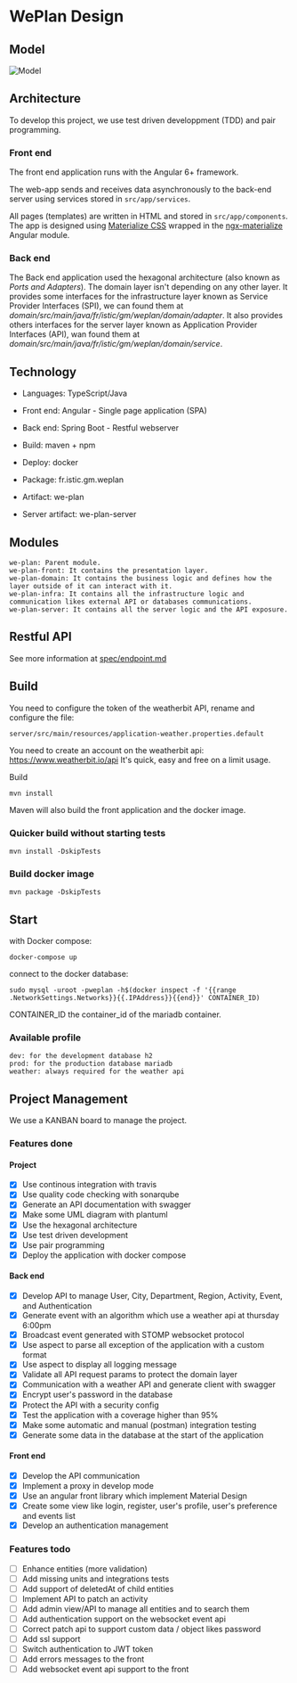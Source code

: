 # WePlan Design

## Model

![Model](http://www.plantuml.com/plantuml/proxy?src=https://raw.githubusercontent.com/ISTIC-M2-ILa-GM/WePlan/dev/spec/model.puml)

## Architecture

To develop this project, we use test driven developpment (TDD) and pair programming.

### Front end

The front end application runs with the Angular 6+ framework.

The web-app sends and receives data asynchronously to the back-end server using services stored in `src/app/services`.

All pages (templates) are written in HTML and stored in `src/app/components`. The app is designed using [Materialize CSS](https://materializecss.com/) wrapped in the [ngx-materialize](https://github.com/sherweb/ngx-materialize) Angular module.

### Back end

The Back end application used the hexagonal architecture (also known as *Ports and Adapters*). The domain layer isn't depending on any other layer. It provides some interfaces for the infrastructure layer known as Service Provider Interfaces (SPI), we can found them at *domain/src/main/java/fr/istic/gm/weplan/domain/adapter*. It also provides others interfaces for the server layer known as Application Provider Interfaces (API), wan found them at *domain/src/main/java/fr/istic/gm/weplan/domain/service*. 

## Technology

* Languages: TypeScript/Java
* Front end: Angular - Single page application (SPA)
* Back end: Spring Boot - Restful webserver
* Build: maven + npm
* Deploy: docker


* Package: fr.istic.gm.weplan
* Artifact: we-plan
* Server artifact: we-plan-server

## Modules

    we-plan: Parent module.
    we-plan-front: It contains the presentation layer.
    we-plan-domain: It contains the business logic and defines how the layer outside of it can interact with it.
    we-plan-infra: It contains all the infrastructure logic and communication likes external API or databases communications.
    we-plan-server: It contains all the server logic and the API exposure.
    
## Restful API

See more information at [spec/endpoint.md](https://github.com/ISTIC-M2-ILa-GM/WePlan/blob/dev/spec/endpoint.md)

## Build

You need to configure the token of the weatherbit API, rename and configure the file:
    
    server/src/main/resources/application-weather.properties.default

You need to create an account on the weatherbit api: https://www.weatherbit.io/api
It's quick, easy and free on a limit usage.

Build

    mvn install

Maven will also build the front application and the docker image. 
    
### Quicker build without starting tests

    mvn install -DskipTests
    
### Build docker image

    mvn package -DskipTests
    
## Start

with Docker compose:

    docker-compose up
    
connect to the docker database:

    sudo mysql -uroot -pweplan -h$(docker inspect -f '{{range .NetworkSettings.Networks}}{{.IPAddress}}{{end}}' CONTAINER_ID)
    
CONTAINER_ID the container_id of the mariadb container.
  
### Available profile

    dev: for the development database h2
    prod: for the production database mariadb
    weather: always required for the weather api    

## Project Management

We use a KANBAN board to manage the project.

### Features done

#### Project

- [X] Use continous integration with travis
- [X] Use quality code checking with sonarqube
- [X] Generate an API documentation with swagger
- [X] Make some UML diagram with plantuml
- [X] Use the hexagonal architecture
- [X] Use test driven development
- [X] Use pair programming
- [X] Deploy the application with docker compose

#### Back end

- [X] Develop API to manage User, City, Department, Region, Activity, Event, and Authentication
- [X] Generate event with an algorithm which use a weather api at thursday 6:00pm
- [X] Broadcast event generated with STOMP websocket protocol
- [X] Use aspect to parse all exception of the application with a custom format
- [X] Use aspect to display all logging message
- [X] Validate all API request params to protect the domain layer
- [X] Communication with a weather API and generate client with swagger
- [X] Encrypt user's password in the database
- [X] Protect the API with a security config
- [X] Test the application with a coverage higher than 95%
- [X] Make some automatic and manual (postman) integration testing
- [X] Generate some data in the database at the start of the application

#### Front end

- [X] Develop the API communication
- [X] Implement a proxy in develop mode
- [X] Use an angular front library which implement Material Design
- [X] Create some view like login, register, user's profile, user's preference and events list
- [X] Develop an authentication management

### Features todo

- [ ] Enhance entities (more validation)
- [ ] Add missing units and integrations tests
- [ ] Add support of deletedAt of child entities
- [ ] Implement API to patch an activity
- [ ] Add admin view/API to manage all entities and to search them
- [ ] Add authentication support on the websocket event api
- [ ] Correct patch api to support custom data / object likes password
- [ ] Add ssl support
- [ ] Switch authentication to JWT token
- [ ] Add errors messages to the front
- [ ] Add websocket event api support to the front